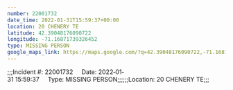 ```yaml
---
number: 22001732
date_time: 2022-01-31T15:59:37+00:00
location: 20 CHENERY TE
latitude: 42.39048176090722
longitude: -71.16871739326452
type: MISSING PERSON
google_maps_link: https://maps.google.com/?q=42.39048176090722,-71.16871739326452
---
```


;;;Incident #: 22001732     Date: 2022‐01‐31 15:59:37     Type: MISSING PERSON;;;;;;Location: 20 CHENERY TE;;;
